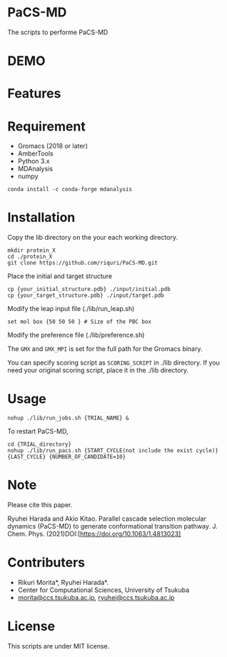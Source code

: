 # PaCS-MD

The scripts to performe PaCS-MD
  
# DEMO  


# Features

 
# Requirement
- Gromacs (2018 or later)
- AmberTools
- Python 3.x
 - MDAnalysis
 - numpy
 
 ```
 conda install -c conda-forge mdanalysis
 ```
 
# Installation
 Copy the lib directory on the your each working directory.
 ```
 mkdir protein_X
 cd ./protein_X
 git clone https://github.com/riquri/PaCS-MD.git
 ```
 
 Place the initial and target structure
 ```
 cp {your_initial_structure.pdb} ./input/initial.pdb
 cp {your_target_structure.pdb} ./input/target.pdb
 ```
 
 Modify the leap input file (./lib/run_leap.sh)
 ```
 set mol box {50 50 50 } # Size of the PBC box
 ```
 
 Modify the preference file (./lib/preference.sh)
 
 The `GMX` and `GMX_MPI` is set for the full path for the Gromacs binary.
 
 You can specify scoring script as `SCORING_SCRIPT` in ./lib directory.
 If you need your original scoring script, place it in the ./lib directory.
 
# Usage
 ```
 nohup ./lib/run_jobs.sh {TRIAL_NAME} &
 ```
 
 To restart PaCS-MD,
 ```
 cd {TRIAL_directory}
 nohup ./lib/run_pacs.sh {START_CYCLE(not include the exist cycle)} {LAST_CYCLE} {NUMBER_OF_CANDIDATE=10}
 ```

 
# Note
Please cite this paper.


Ryuhei Harada and Akio Kitao. Parallel cascade selection molecular dynamics (PaCS-MD) to generate conformational transition pathway. J. Chem. Phys. (2021)DOI:[https://doi.org/10.1063/1.4813023]

 
# Contributers
- Rikuri Morita*, Ryuhei Harada*.
- Center for Computational Sciences, University of Tsukuba
- morita@ccs.tsukuba.ac.jp, ryuhei@ccs.tsukuba.ac.jp
 
# License
 
This scripts are under MIT license.
